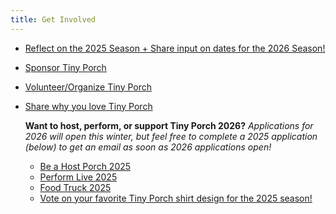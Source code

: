 ```yaml
---
title: Get Involved
---
```

* [Reflect on the 2025 Season + Share input on dates for the 2026 Season! ](https://forms.gle/dTDmSuzRry8GyX2Z9)
* [Sponsor Tiny Porch ](https://docs.google.com/forms/d/e/1FAIpQLSdJFBnquO909-hZ_Eylv3ohslSUt0iveuQlrzTMmJUs5YHkJw/viewform)
* [](https://docs.google.com/forms/d/e/1FAIpQLSdJFBnquO909-hZ_Eylv3ohslSUt0iveuQlrzTMmJUs5YHkJw/viewform)[](<>)[Volunteer/Organize Tiny Porch](<>)
* [Share why you love Tiny Porch](<>)

  **Want to host, perform, or support Tiny Porch 2026?** *Applications for 2026 will open this winter, but feel free to complete a 2025 application (below) to get an email as soon as 2026 applications open!* 

  * [Be a Host Porch 2025  ](https://docs.google.com/forms/d/e/1FAIpQLSfJmG5uEGwHw0Fr7p_xkockqj4Yc84rF-VSfby9TckBAQqO4Q/viewform)
  * [Perform Live 2025  ](https://docs.google.com/forms/d/e/1FAIpQLSfrawFpUYaJbDk3_JHgdgJGfBqfytTLzYURTaTLIVQtWvIk-A/viewform?usp=sharing)
  * [Food Truck 2025](https://docs.google.com/forms/d/e/1FAIpQLSf_kuRHgFo_Aiidfk1-3MPW01rSvlrHMQUN0THDAZv8Vquxdw/viewform?usp=header)
  * [](https://docs.google.com/forms/d/e/1FAIpQLSdJFBnquO909-hZ_Eylv3ohslSUt0iveuQlrzTMmJUs5YHkJw/viewform)[Vote on your favorite Tiny Porch shirt design for the 2025 season! ](https://docs.google.com/forms/d/e/1FAIpQLSeF_MUug5vM6gnFlTQsC5mul-_9tnz-Fjsd8l7VzlV_jO_Y6A/viewform)
